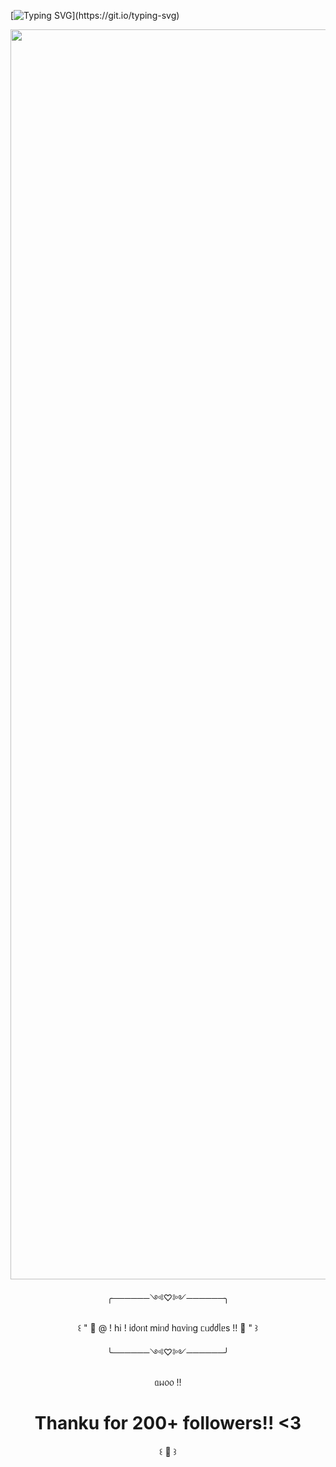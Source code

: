 [![Typing SVG](https://readme-typing-svg.demolab.com?font=Special+Elite&size=40&duration=4000&pause=1600&color=FFFFFF&center=true&vCenter=true&width=1000&lines=꒰+Hi+I'm+Solyra+!+^+^+꒱;꒰+"+Awooo+!+"+꒱;꒰+୨◠୧+꒱;꒰+ꉂ(ˊᗜˋ*)+!+꒱;꒰+Eclipse+my+Beloved+!+꒱;꒰+"+Scared+?+"+꒱)](https://git.io/typing-svg)
  <table>
    <tr>
<p align="center">
  <img src="https://avatars.githubusercontent.com/u/218754534?v=4" alt="RottingSunflower profile picture" width="2000"/>
</p>
<p align="center">╭──────༺♡༻──────╮
<p align="center">꒰ " 🌷 @ ! һі ! іძ᥆ᥒ𝗍 mіᥒძ һᥲ᥎іᥒg ᥴᥙძძᥣᥱs !! 💫 " ꒱
<p align="center">╰──────༺♡༻──────╯

<p align="center"> ᥲᥕ᥆᥆ !! 

<h1 align="center">Thanku for 200+ followers!! <3
</h1>
<p align="center">꒰ 🌷 ꒱

